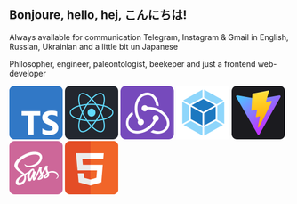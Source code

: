 ## Bonjoure, hello, hej, こんにちは!
Always available for communication 
Telegram, Instagram & Gmail
in English, Russian, Ukrainian and a little bit un Japanese

Philosopher, engineer, paleontologist, beekeper and just a frontend web-developer

![TypeScript](./icons/ts.svg) ![React](./icons/react.svg) ![Redux](./icons/redux.svg) ![Webpack](./icons/webpack.svg) ![Vite](./icons/vite.svg) ![SASS](./icons/sass.svg) ![HTML5](./icons/html.svg)